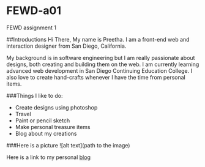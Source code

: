 # FEWD-a01
FEWD assignment 1

##Introductions
Hi There, My name is Preetha. I am a front-end web and interaction designer from San Diego, California.

My background is in software engineering but I am really passionate about designs, both creating and building them on the web. I am currently learning advanced web development in San Diego Continuing Education College. I also love to create hand-crafts whenever I have the time from personal items.

###Things I like to do:
* Create designs using photoshop
* Travel
* Paint or pencil sketch
* Make personal treasure items
* Blog about my creations

###Here is a picture
![alt text](path to the image)


Here is a link to my personal [blog](https://howzzart.wordpress.com)
